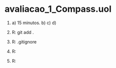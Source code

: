 # avaliacao_1_Compass.uol

1. a) 15 minutos.
   b)
   c)
   d)
 
2. R: git add .

3. R: .gitignore

4. R:  

5. R: 
